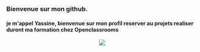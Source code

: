 
### Bienvenue sur mon github.
#### je m'appel Yassine, bienvenue sur mon profil reserver au projets realiser duront ma formation chez Openclassrooms

<p align="center">
  <img align="center" src="https://www.frenchweb.fr/wp-content/uploads/2016/11/nicolas-hachet-2016.gif">
</p>
